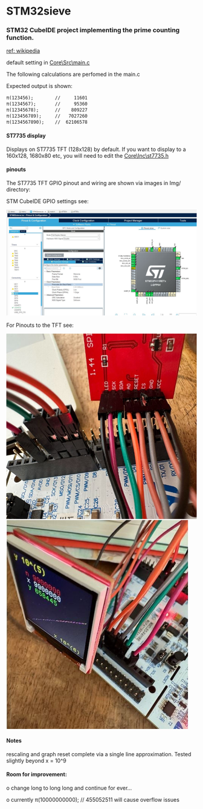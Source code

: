 # STM32sieve

### STM32 CubeIDE project implementing the prime counting function.
[ref: wikipedia](https://en.wikipedia.org/wiki/Prime-counting_function)

default setting in [Core\Src\main.c](Core\Inc\st7735.h)


The following calculations are perfomed in the main.c

Expected output is shown:

    π(123456);        //     11601
    π(1234567);       //     95360
    π(12345678);      //    809227
    π(123456789);     //   7027260
    π(1234567890);    //  62106578


#### ST7735 display

Displays on ST7735 TFT (128x128) by default.
If you want to display to a 160x128, 1680x80 etc, you will need to edit the [Core\Inc\st7735.h](Core\Inc\st7735.h)

#### pinouts

The ST7735 TFT GPIO pinout and wiring are shown via images in Img/ directory:

STM CubeIDE GPIO settings see:

![STM CubeIDE GPIO settings](Img/wiring5.jpg?raw=true "on STM Nucleo-F411RE")

For Pinouts to the TFT see:

![Wiring to ST7735 TFT](Img/wiring3.jpeg?raw=true "128x128")
![Wiring to Nucleo](Img/wiring2.jpeg?raw=true "Nucleo-F411RE")

#### Notes
rescaling and graph reset complete via a single line approximation.
Tested slightly beyond x = 10^9

#### Room for improvement:

o change long to long long and continue for ever...

  o currently π(10000000000); // 455052511 will cause overflow issues
